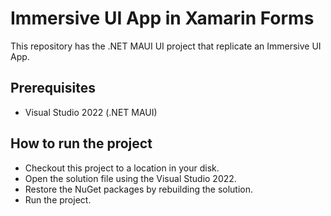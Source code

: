 # Immersive UI App in Xamarin Forms

This repository has the .NET MAUI UI project that replicate an Immersive UI App.

## Prerequisites

* Visual Studio 2022 (.NET MAUI)

## How to run the project

* Checkout this project to a location in your disk.
* Open the solution file using the Visual Studio 2022.
* Restore the NuGet packages by rebuilding the solution.
* Run the project.
